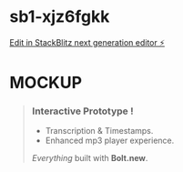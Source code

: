 # sb1-xjz6fgkk

[Edit in StackBlitz next generation editor ⚡️](https://stackblitz.com/~/github.com/justinmultimedia/sb1-xjz6fgkk)

# MOCKUP


> ### Interactive Prototype !
>
> - Transcription & Timestamps.
> - Enhanced mp3 player experience.
>
>  *Everything* built with **Bolt.new**.

